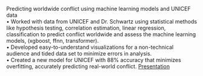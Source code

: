 Predicting worldwide conflict using machine learning models and UNICEF data
<br>
•	Worked with data from UNICEF and Dr. Schwartz using statistical methods like hypothesis testing, correlation estimation, linear regression, classification to predict conflict worldwide and assess the machine learning models, (xgboost, ffnn, transformer). 
<br>
•	Developed easy-to-understand visualizations for a non-technical audience and tided data set to minimize errors in analysis.
<br>
•	Created a new model for UNICEF with 88% accuracy that minimizes overfitting, accurately predicting real-world conflict.
[Presentation]([url](https://docs.google.com/presentation/d/1kqbKRHzn8D_2RaJfOq5yddIZbCazrGa7/edit#slide=id.p1))

